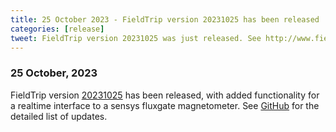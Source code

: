 ```yaml
---
title: 25 October 2023 - FieldTrip version 20231025 has been released
categories: [release]
tweet: FieldTrip version 20231025 was just released. See http://www.fieldtriptoolbox.org/#25-october-2023
---
```


### 25 October, 2023

FieldTrip version [20231025](http://github.com/fieldtrip/fieldtrip/releases/tag/20231025) has been released, with added functionality for a realtime interface to a sensys fluxgate magnetometer. See [GitHub](https://github.com/fieldtrip/fieldtrip/compare/20231015...20231025) for the detailed list of updates.
